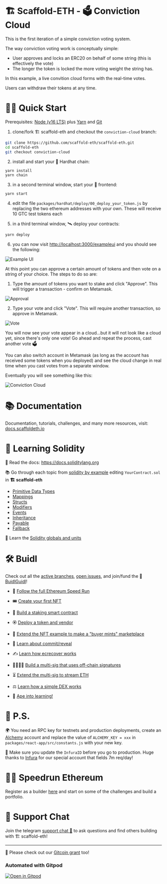 # 🏗 Scaffold-ETH - 🗳 Conviction Cloud

This is the first iteration of a simple conviction voting system.

The way conviction voting work is conceptually simple:

* User approves and locks an ERC20 on behalf of some string (this is effectively the vote)
* The longer the token is locked the more voting weight the string has.

In this example, a live convition cloud forms with the real-time votes. 

Users can withdraw their tokens at any time. 


# 🏄‍♂️ Quick Start

Prerequisites: [Node (v16 LTS)](https://nodejs.org/en/download/) plus [Yarn](https://classic.yarnpkg.com/en/docs/install/) and [Git](https://git-scm.com/downloads)

1. clone/fork 🏗 scaffold-eth and checkout the `conviction-cloud` branch:

```bash
git clone https://github.com/scaffold-eth/scaffold-eth.git
cd scaffold-eth
git checkout conviction-cloud
```

2. install and start your 👷‍ Hardhat chain:

```bash
yarn install
yarn chain
```

3. in a second terminal window, start your 📱 frontend:

```bash
yarn start
```

4. edit the file `packages/hardhat/deploy/00_deploy_your_token.js` by replacing the two ethereum addresses with your own.
These will receive 10 GTC test tokens each

5. in a third terminal window, 🛰 deploy your contracts:

```bash
yarn deploy
```

6. you can now visit [http://localhost:3000/exampleui](http://localhost:3000/exampleui) and you should see the following:

![Example UI](https://user-images.githubusercontent.com/98137565/162340614-f89063ef-ecef-4abe-afce-fc5dabbb16ce.png)

At this point you can approve a certain amount of tokens and then vote on a string of your choice. The steps to do so are:

1. Type the amount of tokens you want to stake and click "Approve". This will trigger a transaction - confirm on Metamask.

![Approval](https://user-images.githubusercontent.com/98137565/162340740-52260375-e8ef-4993-b6d5-173d63771e26.png)

2. Type your vote and click "Vote". This will require another transaction, so approve in Metamask.

![Vote](https://user-images.githubusercontent.com/98137565/162340858-62a8f87f-0f0d-4a02-8c03-be6af8609214.png)

You will now see your vote appear in a cloud...but it will not look like a cloud yet, since there's only one vote! Go ahead and repeat the process, cast another vote 🗳

You can also switch account in Metamask (as long as the account has received some tokens when you deployed) and see the cloud change in real time when you cast votes from a separate window.

Eventually you will see something like this:

![Conviction Cloud](https://user-images.githubusercontent.com/98137565/162336968-1731f84c-df63-443c-aa5a-643e4221ec6b.png)

# 📚 Documentation

Documentation, tutorials, challenges, and many more resources, visit: [docs.scaffoldeth.io](https://docs.scaffoldeth.io)

# 🔭 Learning Solidity

📕 Read the docs: https://docs.soliditylang.org

📚 Go through each topic from [solidity by example](https://solidity-by-example.org) editing `YourContract.sol` in **🏗 scaffold-eth**

- [Primitive Data Types](https://solidity-by-example.org/primitives/)
- [Mappings](https://solidity-by-example.org/mapping/)
- [Structs](https://solidity-by-example.org/structs/)
- [Modifiers](https://solidity-by-example.org/function-modifier/)
- [Events](https://solidity-by-example.org/events/)
- [Inheritance](https://solidity-by-example.org/inheritance/)
- [Payable](https://solidity-by-example.org/payable/)
- [Fallback](https://solidity-by-example.org/fallback/)

📧 Learn the [Solidity globals and units](https://docs.soliditylang.org/en/latest/units-and-global-variables.html)

# 🛠 Buidl

Check out all the [active branches](https://github.com/scaffold-eth/scaffold-eth/branches/active), [open issues](https://github.com/scaffold-eth/scaffold-eth/issues), and join/fund the 🏰 [BuidlGuidl](https://BuidlGuidl.com)!

  
 - 🚤  [Follow the full Ethereum Speed Run](https://medium.com/@austin_48503/%EF%B8%8Fethereum-dev-speed-run-bd72bcba6a4c)


 - 🎟  [Create your first NFT](https://github.com/scaffold-eth/scaffold-eth/tree/simple-nft-example)
 - 🥩  [Build a staking smart contract](https://github.com/scaffold-eth/scaffold-eth/tree/challenge-1-decentralized-staking)
 - 🏵  [Deploy a token and vendor](https://github.com/scaffold-eth/scaffold-eth/tree/challenge-2-token-vendor)
 - 🎫  [Extend the NFT example to make a "buyer mints" marketplace](https://github.com/scaffold-eth/scaffold-eth/tree/buyer-mints-nft)
 - 🎲  [Learn about commit/reveal](https://github.com/scaffold-eth/scaffold-eth/tree/commit-reveal-with-frontend)
 - ✍️  [Learn how ecrecover works](https://github.com/scaffold-eth/scaffold-eth/tree/signature-recover)
 - 👩‍👩‍👧‍👧  [Build a multi-sig that uses off-chain signatures](https://github.com/scaffold-eth/scaffold-eth/tree/meta-multi-sig)
 - ⏳  [Extend the multi-sig to stream ETH](https://github.com/scaffold-eth/scaffold-eth/tree/streaming-meta-multi-sig)
 - ⚖️  [Learn how a simple DEX works](https://medium.com/@austin_48503/%EF%B8%8F-minimum-viable-exchange-d84f30bd0c90)
 - 🦍  [Ape into learning!](https://github.com/scaffold-eth/scaffold-eth/tree/aave-ape)

# 💌 P.S.

🌍 You need an RPC key for testnets and production deployments, create an [Alchemy](https://www.alchemy.com/) account and replace the value of `ALCHEMY_KEY = xxx` in `packages/react-app/src/constants.js` with your new key.

📣 Make sure you update the `InfuraID` before you go to production. Huge thanks to [Infura](https://infura.io/) for our special account that fields 7m req/day!

# 🏃💨 Speedrun Ethereum
Register as a builder [here](https://speedrunethereum.com) and start on some of the challenges and build a portfolio.

# 💬 Support Chat

Join the telegram [support chat 💬](https://t.me/joinchat/KByvmRe5wkR-8F_zz6AjpA) to ask questions and find others building with 🏗 scaffold-eth!

---

🙏 Please check out our [Gitcoin grant](https://gitcoin.co/grants/2851/scaffold-eth) too!

### Automated with Gitpod

[![Open in Gitpod](https://gitpod.io/button/open-in-gitpod.svg)](https://gitpod.io/#github.com/scaffold-eth/scaffold-eth)
